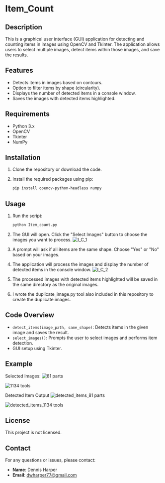 # Item_Count

## Description
This is a graphical user interface (GUI) application for detecting and counting items in images using OpenCV and Tkinter. The application allows users to select multiple images, detect items within those images, and save the results.

## Features

- Detects items in images based on contours.
- Option to filter items by shape (circularity).
- Displays the number of detected items in a console window.
- Saves the images with detected items highlighted.

## Requirements

- Python 3.x
- OpenCV
- Tkinter
- NumPy

## Installation

1. Clone the repository or download the code.
2. Install the required packages using pip:

    ```bash
    pip install opencv-python-headless numpy
    ```

## Usage

1. Run the script:

    ```bash
    python Item_count.py
    ```

2. The GUI will open. Click the "Select Images" button to choose the images you want to process.
   ![I_C_1](https://github.com/user-attachments/assets/78b7b840-97c8-433e-a24c-f42cdf380767)

3. A prompt will ask if all items are the same shape. Choose "Yes" or "No" based on your images.
4. The application will process the images and display the number of detected items in the console window.
    ![I_C_2](https://github.com/user-attachments/assets/48eeee4e-664a-483c-8e4d-ab1192e3b744)

5. The processed images with detected items highlighted will be saved in the same directory as the original images.
6. I wrote the duplicate_image.py tool also included in this repository to create the duplicate images.
    


## Code Overview

- `detect_items(image_path, same_shape)`: Detects items in the given image and saves the result.
- `select_images()`: Prompts the user to select images and performs item detection.
- GUI setup using Tkinter.

## Example

Selected Images:
![81 parts](https://github.com/user-attachments/assets/f46aa2cf-a465-4d0f-85e9-003a094188f6)

![1134 tools](https://github.com/user-attachments/assets/b379b7e1-5047-424e-9461-e9dec3995a31)

Detected Item Output
![detected_items_81 parts](https://github.com/user-attachments/assets/8f264603-13ed-4765-9908-11d228f7aeda)

![detected_items_1134 tools](https://github.com/user-attachments/assets/58f83a27-1605-450a-952d-f7a1c64f9d2e)


## License

This project is not licensed.

## Contact
For any questions or issues, please contact:
- **Name**: Dennis Harper
- **Email**: dwharper77@gmail.com
